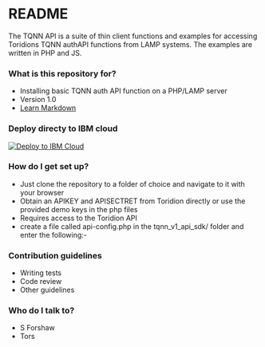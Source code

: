 # README #

The TQNN API is a suite of thin client functions and examples for accessing Toridions TQNN authAPI functions from LAMP systems.
The examples are written in PHP and JS.  

### What is this repository for? ###

* Installing basic TQNN auth API function on a PHP/LAMP server
* Version 1.0
* [Learn Markdown](https://bitbucket.org/tutorials/markdowndemo)

### Deploy directy to IBM cloud ###

[![Deploy to IBM Cloud](https://cloud.ibm.com/devops/setup/deploy/button.png)](https://cloud.ibm.com/devops/setup/deploy?repository=https://github.com/forshaws/tqnn1.git)

### How do I get set up? ###

* Just clone the repository to a folder of choice and navigate to it with your browser
* Obtain an APIKEY and APISECTRET from Toridion directly or use the provided demo keys in the php files
* Requires access to the Toridion API
* create a file called api-config.php in the tqnn_v1_api_sdk/ folder and enter the following:-

<?php
$apipath="https://api.toridion.com"; //the path to your API - default is Toridion public API
?>

### Contribution guidelines ###

* Writing tests
* Code review
* Other guidelines

### Who do I talk to? ###

* S Forshaw
* Tors